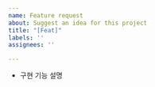 ```yaml
---
name: Feature request
about: Suggest an idea for this project
title: "[Feat]"
labels: ''
assignees: ''

---
```


- 구현 기능 설명

